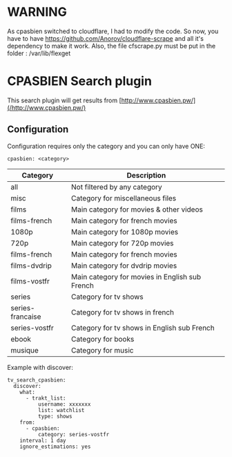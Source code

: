 # WARNING
As cpasbien switched to cloudflare, I had to modify the code.
So now, you have to have https://github.com/Anorov/cloudflare-scrape and all it's dependency to make it work.
Also, the file cfscrape.py must be put in the folder : /var/lib/flexget

# CPASBIEN Search plugin
This search plugin will get results from [http://www.cpasbien.pw/](/http://www.cpasbien.pw/)

## Configuration
Configuration requires only the category and you can only have ONE:
```
cpasbien: <category>
```


| **Category** | **Description** |
| --- | --- |
| all | Not filtered by any category |
| misc | Category for miscellaneous files |
| films | Main category for movies & other videos |
| films-french | Main category for french movies |
| 1080p | Main category for 1080p movies |
| 720p | Main category for 720p movies |
| films-french | Main category for french movies |
| films-dvdrip | Main category for dvdrip movies |
| films-vostfr | Main category for movies in English sub French |
| series | Category for tv shows |
| series-francaise | Category for tv shows in french |
| series-vostfr | Category for tv shows in English sub French |
| ebook | Category for books |
| musique | Category for music |

Example with discover:
```
tv_search_cpasbien:
  discover:
    what:
      - trakt_list:
          username: xxxxxxx
          list: watchlist
          type: shows
    from:
      - cpasbien:
          category: series-vostfr
    interval: 1 day
    ignore_estimations: yes
```

